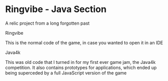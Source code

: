 # Ringvibe - Java Section

A relic project from a long forgotten past

Ringvibe

This is the normal code of the game, in case you wanted to open it in an IDE

Java4k

This was old code that I turned in for my first ever game jam, the Java4k competition. It also contains prototypes for applications, which ended up being superceded by a full JavaScript version of the game
